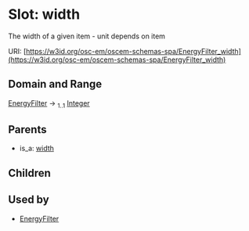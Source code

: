 
# Slot: width

The width of a given item - unit depends on item

URI: [https://w3id.org/osc-em/oscem-schemas-spa/EnergyFilter_width](https://w3id.org/osc-em/oscem-schemas-spa/EnergyFilter_width)


## Domain and Range

[EnergyFilter](EnergyFilter.md) &#8594;  <sub>1..1</sub> [Integer](types/Integer.md)

## Parents

 *  is_a: [width](width.md)

## Children


## Used by

 * [EnergyFilter](EnergyFilter.md)
